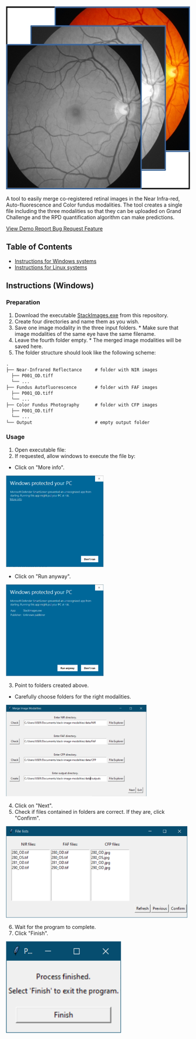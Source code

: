 
<p align="center">
  <img height="500" src="images/icon.jpg">
</p>
    A tool to easily merge co-registered retinal images in the Near Infra-red, Auto-fluorescence and Color fundus modalities. The tool creates a single file including the three modalities so that they can be uploaded on Grand Challenge and the RPD quantification algorithm can make predictions.

[ View Demo ](https://github.com/ordnalessa/stack-image-modalities) 
[ Report Bug ](https://github.com/ordnalessa/stack-image-modalities/issues) 
[ Request Feature ](https://github.com/ordnalessa/stack-image-modalities/issues) 



<!-- TABLE OF CONTENTS -->
## Table of Contents

* [Instructions for Windows systems](#instructions-Windows)
* [Instructions for Linux systems](#instructions-linux)




## Instructions (Windows)

### Preparation

1. Download the executable [StackImages.exe](https://github.com/ordnalessa/stack-image-modalities/raw/main/StackImages.exe) from this repository.
1. Create four directories and name them as you wish.
  1. Save one image modality in the three input folders. 
    * Make sure that image modalities of the same eye have the same filename.
  1. Leave the fourth folder empty. 
    * The merged image modalities will be saved here.
  1. The folder structure should look like the following scheme:
```
.
├── Near-Infrared Reflectance     # folder with NIR images
  ├── P001_OD.tiff
  └── ...
├── Fundus Autofluorescence       # folder with FAF images
  ├── P001_OD.tiff
  └── ...
├── Color Fundus Photography      # folder with CFP images 
  ├── P001_OD.tiff
  └── ...
└── Output                        # empty output folder
```

### Usage

1. Open executable file:
2. If requested, allow windows to execute the file by:
 * Click on "More info".

<p align="left">
  <img height="250" src="images/win-screen1.PNG">
</p> 
    
 * Click on "Run anyway".
 
<p align="left">
  <img height="250" src="images/win-screen2.PNG">
</p> 

3. Point to folders created above.
  * Carefully choose folders for the right modalities.
  
<p align="left">
  <img height="250" src="images/win-screen4.PNG">
</p>    

4. Click on "Next".
5. Check if files contained in folders are correct. If they are, click "Confirm".

<p align="left">
  <img height="250" src="images/win-screen5.PNG">
</p>  

6. Wait for the program to complete.
7. Click "Finish".

<p align="left">
  <img height="250" src="images/win-screen6.PNG">
</p>  

